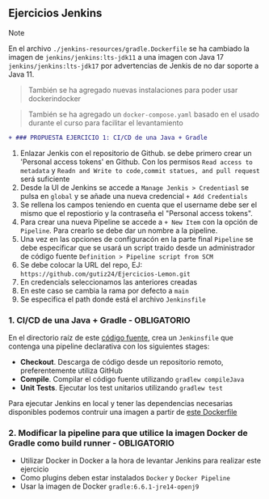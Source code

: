 ## Ejercicios Jenkins

> [!NOTE]
> En el archivo `./jenkins-resources/gradle.Dockerfile` se ha cambiado la imagen de `jenkins/jenkins:lts-jdk11` a una imagen con Java 17 `jenkins/jenkins:lts-jdk17` por advertencias de Jenkis de no dar soporte a Java 11.

> También se ha agregado nuevas instalaciones para poder usar dockerindocker

> También se ha agregado un `docker-compose.yaml` basado en el usado durante el curso para facilitar el levantamiento

```diff
+ ### PROPUESTA EJERCICIO 1: CI/CD de una Java + Gradle
```

1. Enlazar Jenkis con el repositorio de Github. se debe primero crear un 'Personal access tokens' en Github.  Con los permisos `Read access to metadata` y `Readn and Write to code,commit statues, and pull request` será suficiente
2. Desde la UI de Jenkins se accede a `Manage Jenkis > Credentiasl` se pulsa en `global` y se añade una nueva credencial `+ Add Credentials`
3. Se rellena los campos teniendo en cuenta que el username debe ser el mismo que el repostiorio y la contraseña el "Personal access tokens".
4. Para crear una nueva Pipeline se accede a `+ New Item` con la opción de `Pipeline`. Para crearlo se debe dar un nombre a la pipeline.
5. Una vez en las opciones de configuracón en la parte final `Pipeline` se debe especificar que se usará un script traido desde un administrador de código fuente `Definition > Pipeline script from SCM `
6. Se debe colocar la URL del repo, EJ: `https://github.com/gutiz24/Ejercicios-Lemon.git`
7. En credencials seleccionamos las anteriores creadas
8. En este caso se cambia la rama por defecto a `main`
9. Se especifica el path donde está el archivo `Jenkinsfile`


### 1. CI/CD de una Java + Gradle - OBLIGATORIO

En el directorio raíz de este [código fuente](./jenkins-resources), crea un `Jenkinsfile` que contenga una pipeline declarativa con los siguientes stages:

* **Checkout**. Descarga de código desde un repositorio remoto, preferentemente utiliza GitHub
* **Compile**. Compilar el código fuente utilizando `gradlew compileJava`
* **Unit Tests**. Ejecutar los test unitarios utilizando `gradlew test`

Para ejecutar Jenkins en local y tener las dependencias necesarias disponibles podemos contruir una imagen a partir de [este Dockerfile](./jenkins-resources/gradle.Dockerfile)

### 2. Modificar la pipeline para que utilice la imagen Docker de Gradle como build runner - OBLIGATORIO

* Utilizar Docker in Docker a la hora de levantar Jenkins para realizar este ejercicio
* Como plugins deben estar instalados `Docker` y `Docker Pipeline`
* Usar la imagen de Docker `gradle:6.6.1-jre14-openj9`